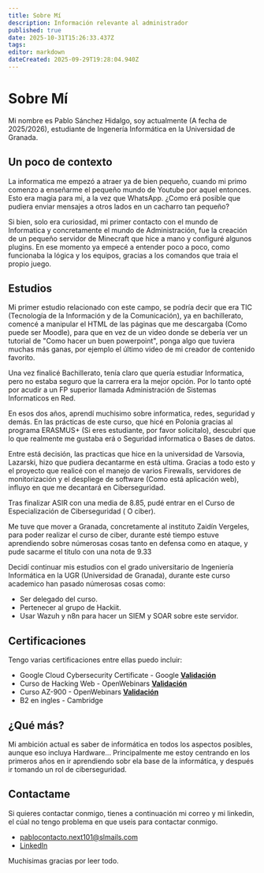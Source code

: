 ```yaml
---
title: Sobre Mí
description: Información relevante al administrador
published: true
date: 2025-10-31T15:26:33.437Z
tags: 
editor: markdown
dateCreated: 2025-09-29T19:28:04.940Z
---
```


# Sobre Mí
Mi nombre es Pablo Sánchez Hidalgo, soy actualmente (A fecha de 2025/2026), estudiante de Ingenería Informática en la Universidad de Granada.

## Un poco de contexto
La informatica me empezó a atraer ya de bien pequeño, cuando mi primo comenzo a enseñarme el pequeño mundo de Youtube por aquel entonces. Esto era magia para mi, a la vez que WhatsApp. ¿Como erá posible que pudiera enviar mensajes a otros lados en un cacharro tan pequeño?

Si bien, solo era curiosidad, mi primer contacto con el mundo de Informatica y concretamente el mundo de Administración, fue la creación de un pequeño servidor de Minecraft que hice a mano y configuré algunos plugins. En ese momento ya empecé a entender poco a poco, como funcionaba la lógica y los equipos, gracias a los comandos que traia el propio juego.

## Estudios
Mi primer estudio relacionado con este campo, se podría decir que era TIC (Tecnología de la Información y de la Comunicación), ya en bachillerato, comencé a manipular el HTML de las páginas que me descargaba (Como puede ser Moodle), para que en vez de un video donde se debería ver un tutorial de "Como hacer un buen powerpoint", ponga algo que tuviera muchas más ganas, por ejemplo el último video de mi creador de contenido favorito. 

Una vez finalicé Bachillerato, tenía claro que quería estudiar Informatica, pero no estaba seguro que la carrera era la mejor opción. Por lo tanto opté por acudir a un FP superior llamada Administración de Sistemas Informaticos en Red.

En esos dos años, aprendí muchisimo sobre informatica, redes, seguridad y demás. En las prácticas de este curso, que hicé en Polonia gracias al programa ERASMUS+ (Si eres estudiante, por favor solicitalo), descubrí que lo que realmente me gustaba erá o Seguridad informatica o Bases de datos.

Entre está decisión, las practicas que hice en la universidad de Varsovia, Lazarski, hizo que pudiera decantarme en está ultima. Gracias a todo esto y el proyecto que realicé con el manejo de varios Firewalls, servidores de monitorización y el despliege de software (Como está aplicación web), influyo en que me decantará en Ciberseguridad.

Tras finalizar ASIR con una media de 8.85, pudé entrar en el Curso de Especialización de Ciberseguridad ( O ciber).

Me tuve que mover a Granada, concretamente al instituto Zaidín Vergeles, para poder realizar el curso de ciber, durante esté tiempo estuve aprendiendo sobre númerosas cosas tanto en defensa como en ataque, y pude sacarme el titulo con una nota de 9.33

Decidí continuar mis estudios con el grado universitario de Ingeniería Informática en la UGR (Universidad de Granada), durante este curso academico han pasado númerosas cosas como:
- Ser delegado del curso.
- Pertenecer al grupo de Hackiit.
- Usar Wazuh y n8n para hacer un SIEM y SOAR sobre este servidor.
## Certificaciones 
Tengo varias certificaciones entre ellas puedo incluir:
- Google Cloud Cybersecurity Certificate - Google **[Validación](https://www.credly.com/badges/4ccc3bf0-ec63-4c0b-8cc5-da722e35a8c3/linked_in_profile)**
- Curso de Hacking Web - OpenWebinars **[Validación](https://openwebinars.net/cert/X3Xj)**
- Curso AZ-900 - OpenWebinars **[Validación](https://openwebinars.net/cert/X3Xj)**
- B2 en ingles - Cambridge

## ¿Qué más?
Mi ambición actual es saber de informática en todos los aspectos posibles, aunque eso incluya Hardware... Principalmente me estoy centrando en los primeros años en ir aprendiendo sobr ela base de la informática, y después ir tomando un rol de ciberseguridad.
## Contactame
Si quieres contactar conmigo, tienes a continuación mi correo y mi linkedin, el cúal no tengo problema en que useis para contactar conmigo.
- pablocontacto.next101@slmails.com
- [LinkedIn](https://www.linkedin.com/in/pablosanchezhidalgo)

Muchisimas gracias por leer todo.
